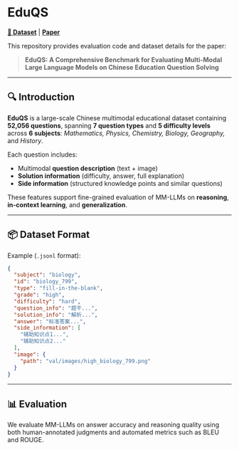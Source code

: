 # EduQS

[**🤗 Dataset**](https://huggingface.co/datasets/chaosY/EduQS) | [**Paper**](https://your-paper-link.com)

This repository provides evaluation code and dataset details for the paper:

> **EduQS: A Comprehensive Benchmark for Evaluating Multi-Modal Large Language Models on Chinese Education Question Solving**

---

## 🔍 Introduction

**EduQS** is a large-scale Chinese multimodal educational dataset containing **52,056 questions**, spanning **7 question types** and **5 difficulty levels** across **6 subjects**: *Mathematics, Physics, Chemistry, Biology, Geography,* and *History*.

Each question includes:
- Multimodal **question description** (text + image)
- **Solution information** (difficulty, answer, full explanation)
- **Side information** (structured knowledge points and similar questions)

These features support fine-grained evaluation of MM-LLMs on **reasoning**, **in-context learning**, and **generalization**.

---

## 📦 Dataset Format

Example (`.jsonl` format):

```json
{
  "subject": "biology",
  "id": "biology_799",
  "type": "fill-in-the-blank",
  "grade": "high",
  "difficulty": "hard",
  "question_info": "题干...",
  "solution_info": "解析...",
  "answer": "标准答案...",
  "side_information": [
    "辅助知识点1...",
    "辅助知识点2..."
  ],
  "image": {
    "path": "val/images/high_biology_799.png"
  }
}
```

---

## 📊 Evaluation

We evaluate MM-LLMs on answer accuracy and reasoning quality using both human-annotated judgments and automated metrics such as BLEU and ROUGE.
